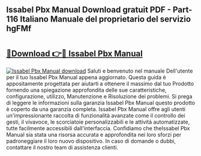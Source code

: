 ## Issabel Pbx Manual Download gratuit PDF - Part-116 Italiano Manuale del proprietario del servizio hgFMf

# <h2><a href="http://dfdei13.blite.top/?on=Issabel+Pbx+Manual">🔗Download 👉🔴 Issabel Pbx Manual</a></h2>

[![Issabel Pbx Manual download](https://i.imgur.com/lujVjoI.png)](http://dfdei13.blite.top/?on=Issabel+Pbx+Manual)
Saluti e benvenuto nel manuale Dell'utente per il tuo Issabel Pbx Manual appena aggiornato. Questa guida è appositamente progettata per aiutarti a ottenere il massimo dal tuo Prodotto fornendo una spiegazione approfondita delle sue caratteristiche, configurazione, utilizzo, Manutenzione e Risoluzione dei problemi. Si prega di leggere le informazioni sulla garanzia Issabel Pbx Manual questo prodotto è coperto da una garanzia completa. Issabel Pbx Manual offre agli utenti un'impressionante raccolta di funzionalità avanzate come il controllo dei gesti, il vivavoce, le scorciatoie personalizzabili e le attività automatizzate, tutte facilmente accessibili dall'interfaccia. Confidiamo che theIssabel Pbx Manual sia stata una risorsa accurata e approfondita nei loro sforzi per padroneggiare il loro nuovo dispositivo. In caso di domande o dubbi, contattare il nostro team di assistenza clienti.
